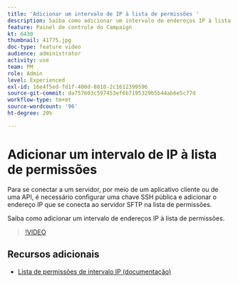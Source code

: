 ```yaml
---
title: 'Adicionar um intervalo de IP à lista de permissões '
description: Saiba como adicionar um intervalo de endereços IP à lista de permissões.
feature: Painel de controle do Campaign
kt: 6430
thumbnail: 41775.jpg
doc-type: feature video
audience: administrator
activity: use
team: PM
role: Admin
level: Experienced
exl-id: 16e4f5ed-fd1f-400d-8010-2c1612399596
source-git-commit: da757603c597453ef6b7195329b5b44ab6e5c77d
workflow-type: tm+mt
source-wordcount: '96'
ht-degree: 20%

---
```


# Adicionar um intervalo de IP à lista de permissões

Para se conectar a um servidor, por meio de um aplicativo cliente ou de uma API, é necessário configurar uma chave SSH pública e adicionar o endereço IP que se conecta ao servidor SFTP na lista de permissões.

Saiba como adicionar um intervalo de endereços IP à lista de permissões.

>[!VIDEO](https://video.tv.adobe.com/v/41775?quality=12)

## Recursos adicionais

* [Lista de permissões de intervalo IP (documentação)](https://experienceleague.adobe.com/docs/control-panel/using/sftp-management/ip-range-allow-listing.html)
